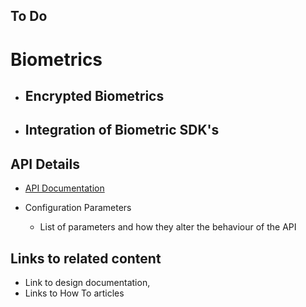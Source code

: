 ## To Do

# Biometrics

* ##  Encrypted Biometrics
* ## Integration of Biometric SDK's

## API Details
 * [API Documentation](IDA-API-Documentation.md)

* Configuration Parameters
    * List of parameters and how they alter the behaviour of the API

## Links to related content
* Link to design documentation,
* Links to How To articles
